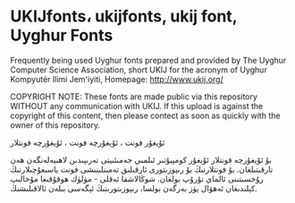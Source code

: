 # UKIJfonts، ukijfonts, ukij font, Uyghur Fonts
Frequently  being used Uyghur fonts prepared and provided by The Uyghur Computer Science Association, short UKIJ for the acronym of Uyghur Kompyutér Ilimi Jem'iyiti, Homepage: http://www.ukij.org/ 

COPYRIGHT NOTE:
These fonts are made public via this repository WITHOUT any communication with UKIJ. If this upload is against the copyright of this content, then please contect as soon as quickly with the owner of this repository.

 ئۇيغۇر فونت ، ئۇيغۇرچە فونت ، ئۇيغۇرچە فونتلار

بۇ ئۇيغۇرچە فونتلار ئۇيغۇر كومپيۇتىر ئىلمىي جەمىئىيتى  تەرىپىدىن لاھىيەلەنگەن ھەن تارقىتىلغان. بۇ فونتلارنىڭ بۇ رىپوزىتورى ئارقىلىق تەمىنلىنىشى فونت ياسىغۇچىلارنىڭ رۇخسىتىنى ئالماي تۇرۇپ بولغان. شوڭالاشقا ئەقلى - مۈلۈك ھوقۇقىغا مۇخالىپ كېلىدىغان ئەھۋال يۈز بەرگەن بولسا، رىپوزىتورىنىڭ ئېگەسى بىلەن ئالاقىلىشىڭ.




